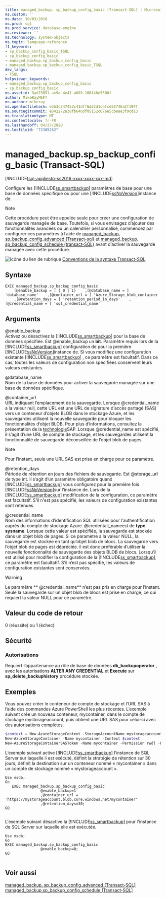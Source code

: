 ```yaml
---
title: managed_backup. sp_backup_config_basic (Transact-SQL) | Microsoft Docs
ms.custom: ''
ms.date: 10/03/2016
ms.prod: sql
ms.prod_service: database-engine
ms.reviewer: ''
ms.technology: system-objects
ms.topic: language-reference
f1_keywords:
- sp_backup_config_basic_TSQL
- sp_backup_config_basic
- managed_backup.sp_backup_config_basic
- managed_backup.sp_backup_config_basic_TSQL
dev_langs:
- TSQL
helpviewer_keywords:
- managed_backup.sp_backup_config_basic
- sp_backup_config_basic
ms.assetid: 3ad73051-ae9a-4e41-a889-166146e5508f
author: MikeRayMSFT
ms.author: mikeray
ms.openlocfilehash: e3b3c547453c41dff6d32d1cafcd62746a2f194f
ms.sourcegitcommit: e042272a38fb646df05152c676e5cbeae3f9cd13
ms.translationtype: MT
ms.contentlocale: fr-FR
ms.lasthandoff: 04/27/2020
ms.locfileid: "72305262"
---
```

# <a name="managed_backupsp_backup_config_basic-transact-sql"></a>managed_backup.sp_backup_config_basic (Transact-SQL)
[!INCLUDE[tsql-appliesto-ss2016-xxxx-xxxx-xxx-md](../../includes/tsql-appliesto-ss2016-xxxx-xxxx-xxx-md.md)]

  Configure les [!INCLUDE[ss_smartbackup](../../includes/ss-smartbackup-md.md)] paramètres de base pour une base de données spécifique ou pour une [!INCLUDE[ssNoVersion](../../includes/ssnoversion-md.md)]instance de.  
  
> [!NOTE]  
>  Cette procédure peut être appelée seule pour créer une configuration de sauvegarde managée de base. Toutefois, si vous envisagez d’ajouter des fonctionnalités avancées ou un calendrier personnalisé, commencez par configurer ces paramètres à l’aide de [managed_backup. sp_backup_config_advanced &#40;Transact-sql&#41;](../../relational-databases/system-stored-procedures/managed-backup-sp-backup-config-advanced-transact-sql.md) et [managed_backup. sp_backup_config_schedule &#40;transact-SQL&#41;](../../relational-databases/system-stored-procedures/managed-backup-sp-backup-config-schedule-transact-sql.md) avant d’activer la sauvegarde managée avec cette procédure.  
   
 ![Icône du lien de rubrique](../../database-engine/configure-windows/media/topic-link.gif "Icône du lien de rubrique") [Conventions de la syntaxe Transact-SQL](../../t-sql/language-elements/transact-sql-syntax-conventions-transact-sql.md)  
  
## <a name="syntax"></a>Syntaxe  
  
```Transact-SQL   
EXEC managed_backup.sp_backup_config_basic  
    [@enable_backup = ] { 0 | 1}    ,[@database_name = ] 'database_name'    ,[@container_url = ] 'Azure_Storage_blob_container  
    ,[@retention_days = ] 'retention_period_in_days'    ,[@credential_name = ] 'sql_credential_name'  
```  
  
##  <a name="arguments"></a><a name="Arguments"></a>Arguments  
 @enable_backup  
 Activez ou désactivez la [!INCLUDE[ss_smartbackup](../../includes/ss-smartbackup-md.md)] pour la base de données spécifiée. Est @enable_backup un **bit**. Paramètre requis lors de la [!INCLUDE[ss_smartbackup](../../includes/ss-smartbackup-md.md)] configuration de pour la première [!INCLUDE[ssNoVersion](../../includes/ssnoversion-md.md)]instance de. Si vous modifiez une configuration existante [!INCLUDE[ss_smartbackup](../../includes/ss-smartbackup-md.md)] , ce paramètre est facultatif. Dans ce cas, toutes les valeurs de configuration non spécifiées conservent leurs valeurs existantes.  
  
 @database_name  
 Nom de la base de données pour activer la sauvegarde managée sur une base de données spécifique.  
  
 @container_url  
 URL indiquant l’emplacement de la sauvegarde. Lorsque @credential_name a la valeur null, cette URL est une URL de signature d’accès partagé (SAS) vers un conteneur d’objets BLOB dans le stockage Azure, et les sauvegardes utilisent la nouvelle sauvegarde pour bloquer les fonctionnalités d’objet BLOB. Pour plus d’informations, consultez la présentation de la [technologie](https://azure.microsoft.com/documentation/articles/storage-dotnet-shared-access-signature-part-1/)SAP. Lorsque @credential_name est spécifié, il s’agit d’une URL de compte de stockage, et les sauvegardes utilisent la fonctionnalité de sauvegarde déconseillée de l’objet blob de pages.  
  
> [!NOTE]  
>  Pour l’instant, seule une URL SAS est prise en charge pour ce paramètre.  
  
 @retention_days  
 Période de rétention en jours des fichiers de sauvegarde. Est @storage_url de type int. Il s’agit d’un paramètre obligatoire quand [!INCLUDE[ss_smartbackup](../../includes/ss-smartbackup-md.md)] vous configurez pour la première fois [!INCLUDE[ssNoVersion](../../includes/ssnoversion-md.md)]sur l’instance de. Lors de la [!INCLUDE[ss_smartbackup](../../includes/ss-smartbackup-md.md)] modification de la configuration, ce paramètre est facultatif. S'il n'est pas spécifié, les valeurs de configuration existantes sont retenues.  
  
 @credential_name  
 Nom des informations d’identification SQL utilisées pour l’authentification auprès du compte de stockage Azure. @credentail_nameest de **type sysname**. Lorsque cette valeur est spécifiée, la sauvegarde est stockée dans un objet blob de pages. Si ce paramètre a la valeur NULL, la sauvegarde est stockée en tant qu’objet blob de blocs. La sauvegarde vers l’objet blob de pages est dépréciée. il est donc préférable d’utiliser la nouvelle fonctionnalité de sauvegarde des objets BLOB de blocs. Lorsqu'il est utilisé pour modifier la configuration de la [!INCLUDE[ss_smartbackup](../../includes/ss-smartbackup-md.md)], ce paramètre est facultatif. S’il n’est pas spécifié, les valeurs de configuration existantes sont conservées.  
  
> [!WARNING]
>  Le paramètre ** \@credential_name** n’est pas pris en charge pour l’instant. Seule la sauvegarde sur un objet blob de blocs est prise en charge, ce qui requiert la valeur NULL pour ce paramètre.  
  
## <a name="return-code-value"></a>Valeur du code de retour  
 0 (réussite) ou 1 (échec)  
  
## <a name="security"></a>Sécurité  
  
### <a name="permissions"></a>Autorisations  
 Requiert l’appartenance au rôle de base de données **db_backupoperator** , avec les autorisations **ALTER ANY CREDENTIAL** et **Execute** sur **sp_delete_backuphistory** procédure stockée.  
  
## <a name="examples"></a>Exemples  
 Vous pouvez créer le conteneur de compte de stockage et l’URL SAS à l’aide des commandes Azure PowerShell les plus récentes. L’exemple suivant crée un nouveau conteneur, mycontainer, dans le compte de stockage mystorageaccount, puis obtient une URL SAS pour celui-ci avec des autorisations complètes.  
  
```powershell  
$context = New-AzureStorageContext -StorageAccountName mystorageaccount -StorageAccountKey (Get-AzureStorageKey -StorageAccountName mystorageaccount).Primary  
New-AzureStorageContainer -Name mycontainer -Context $context  
New-AzureStorageContainerSASToken -Name mycontainer -Permission rwdl -FullUri -Context $context  
```  
  
 L’exemple suivant active [!INCLUDE[ss_smartbackup](../../includes/ss-smartbackup-md.md)] l’instance de SQL Server sur laquelle il est exécuté, définit la stratégie de rétention sur 30 jours, définit la destination sur un conteneur nommé « mycontainer » dans un compte de stockage nommé « mystorageaccount ».  
  
```Transact-SQL 
Use msdb;  
Go  
   EXEC managed_backup.sp_backup_config_basic  
                @enable_backup=1  
                ,@container_url = 'https://mystorageaccount.blob.core.windows.net/mycontainer'  
                ,@retention_days=30;   
GO  
  
```
  
 L'exemple suivant désactive la [!INCLUDE[ss_smartbackup](../../includes/ss-smartbackup-md.md)] pour l'instance de SQL Server sur laquelle elle est exécutée.  
  
```Transact-SQL  
Use msdb;  
Go  
EXEC managed_backup.sp_backup_config_basic  
                @enable_backup=0;  
GO  
  
```  
  
## <a name="see-also"></a>Voir aussi  
 [managed_backup. sp_backup_config_advanced &#40;Transact-SQL&#41;](../../relational-databases/system-stored-procedures/managed-backup-sp-backup-config-advanced-transact-sql.md)   
 [managed_backup.sp_backup_config_schedule &#40;Transact-SQL&#41;](../../relational-databases/system-stored-procedures/managed-backup-sp-backup-config-schedule-transact-sql.md)  
  
  
